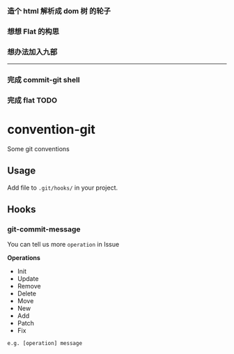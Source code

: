 ### 造个 html 解析成 dom 树 的轮子

### 想想 Flat 的构思

### 想办法加入九部

---

### 完成 commit-git shell

### 完成 flat TODO

# convention-git

Some git conventions

## Usage

Add file to `.git/hooks/` in your project.

## Hooks

### git-commit-message

You can tell us more `operation` in Issue

**Operations**

- Init
- Update
- Remove
- Delete
- Move
- New
- Add
- Patch
- Fix

```shell
e.g. [operation] message
```
